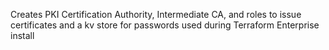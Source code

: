 Creates PKI Certification Authority, Intermediate CA, and roles to issue certificates and a kv store for passwords used during Terraform Enterprise install